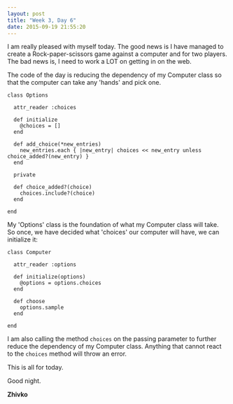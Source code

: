 ```yaml
---
layout: post
title: "Week 3, Day 6"
date: 2015-09-19 21:55:20
---
```

I am really pleased with myself today. The good news is I have managed to create a Rock-paper-scissors game against a computer and for two players. The bad news is, I need to work a LOT on getting in on the web.

The code of the day is reducing the dependency of my Computer class so that the computer can take any 'hands' and pick one.

    class Options

      attr_reader :choices

      def initialize
        @choices = []
      end

      def add_choice(*new_entries)
        new_entries.each { |new_entry| choices << new_entry unless choice_added?(new_entry) }
      end

      private

      def choice_added?(choice)
        choices.include?(choice)
      end

    end

My 'Options' class is the foundation of what my Computer class will take. So once, we have decided what 'choices' our computer will have, we can initialize it:

    class Computer

      attr_reader :options

      def initialize(options)
        @options = options.choices
      end

      def choose
        options.sample
      end

    end

I am also calling the method ```choices``` on the passing parameter to further reduce the dependency of my Computer class. Anything that cannot react to the ```choices``` method will throw an error.

This is all for today.

Good night.

__Zhivko__
